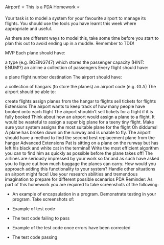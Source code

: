Airport!
⭐️ This is a PDA Homework ⭐️

Your task is to model a system for your favourite airport to manage its flights. You should use the tools you have learnt this week where appropriate and useful.

As there are different ways to model this, take some time before you start to plan this out to avoid ending up in a muddle. Remember to TDD!

MVP
Each plane should have:

a type (e.g. BOEING747) which stores the passenger capacity (HINT: ENUM!?)
an airline
a collection of passengers
Every flight should have:

a plane
flight number
destination
The airport should have:

a collection of hangars (to store the planes)
an airport code (e.g. GLA)
The airport should be able to:

create flights
assign planes from the hangar to flights
sell tickets for flights
Extensions
The airport wants to keep track of how many people have booked onto each flight
The airport shouldn't sell tickets for a flight if it is fully booked
Think about how an airport would assign a plane to a flight. It would be wasteful to assign a super big plane for a teeny tiny flight. Make sure your system assigns the most suitable plane for the flight
Oh diddums! A plane has broken down on the runway and is unable to fly. The airport should have a method to find the second best replacement plane from the hangar
Advanced Extensions
Pat is sitting on a plane on the runway but has left his black and white cat in the terminal! Write the most efficient algorithm you can to find him as quickly as possible before the plane takes off!
The airlines are seriously impressed by your work so far and as such have asked you to figure out how much baggage the planes can carry. How would you approach adding this functionality to your system?
Handle other situations an airport might face! Use your research abilities and tremendous imagination to prepare for different possible scenarios
PDA Reminder:
As part of this homework you are required to take screenshots of the following:

- An example of encapsulation in a program.
Demonstrate testing in your program. Take screenshots of:

- Example of test code
- The test code failing to pass
- Example of the test code once errors have been corrected
- The test code passing

